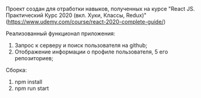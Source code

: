 Проект создан для отработки навыков, полученных на курсе "React JS. Практический Курс 2020 (вкл. Хуки, Классы, Redux)"
(https://www.udemy.com/course/react-2020-complete-guide/)

Реализованный функционал приложения:

1. Запрос к серверу и поиск пользователя на github;
2. Отображение информации о профиле пользователя, 5 его репозиториев;

Сборка:

1. npm install
2. npm run start
